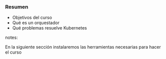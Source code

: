 ### Resumen

* Objetivos del curso
* Qué es un orquestador
* Qué problemas resuelve Kubernetes

notes:

En  la siguiente sección instalaremos las herramientas necesarias para
hacer el curso